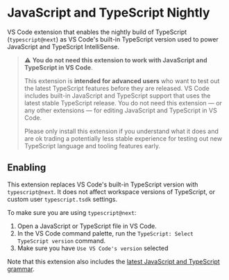 # JavaScript and TypeScript Nightly

VS Code extension that enables the nightly build of TypeScript
(`typescript@next`) as VS Code's built-in TypeScript version used to power
JavaScript and TypeScript IntelliSense.

> ⚠️ **You do not need this extension to work with JavaScript and TypeScript in
> VS Code**.
>
> This extension is **intended for advanced users** who want to test out the
> latest TypeScript features before they are released. VS Code includes built-in
> JavaScript and TypeScript support that uses the latest stable TypeScript
> release. You do not need this extension — or any other extensions — for
> editing JavaScript and TypeScript in VS Code.
>
> Please only install this extension if you understand what it does and are ok
> trading a potentially less stable experience for testing out new TypeScript
> language and tooling features early.

## Enabling

This extension replaces VS Code's built-in TypeScript version with
`typescript@next`. It does not affect workspace versions of TypeScript, or
custom user `typescript.tsdk` settings.

To make sure you are using `typescript@next`:

1. Open a JavaScript or TypeScript file in VS Code.
1. In the VS Code command palette, run the
   `TypeScript: Select TypeScript version` command.
1. Make sure you have `Use VS Code's version` selected

Note that this extension also includes the
[latest JavaScript and TypeScript grammar](https://github.com/microsoft/TypeScript-TmLanguage).

